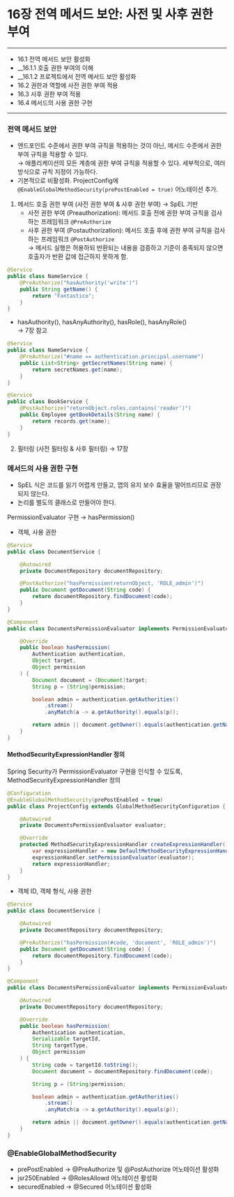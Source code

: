 # 16장 전역 메서드 보안: 사전 및 사후 권한 부여

- - -
- 16.1 전역 메서드 보안 활성화
- __16.1.1 호출 권한 부여의 이해
- __16.1.2 프로젝트에서 전역 메서드 보안 활성화
- 16.2 권한과 역할에 사전 권한 부여 적용
- 16.3 사후 권한 부여 적용
- 16.4 메서드의 사용 권한 구현
- - -

### 전역 메서드 보안
- 엔드포인트 수준에서 권한 부여 규칙을 적용하는 것이 아닌, 메서드 수준에서 권한 부여 규칙을 적용할 수 있다.
<br>→ 애플리케이션의 모든 계층에 권한 부여 규칙을 적용할 수 있다. 세부적으로, 여러 방식으로 규칙 지정이 가능하다.
- 기본적으로 비활성화. ProjectConfig에 `@EnableGlobalMethodSecurity(prePostEnabled = true)` 어노테이션 추가.

1. 메서드 호출 권한 부여 (사전 권한 부여 & 사후 권한 부여) → SpEL 기반
   - 사전 권한 부여 (Preauthorization): 메서드 호출 전에 권한 부여 규칙을 검사하는 프레임워크 `@PreAuthorize`
   - 사후 권한 부여 (Postauthorization): 메서드 호출 후에 권한 부여 규칙을 검사하는 프레임워크 `@PostAuthorize`
     <br>→ 메서드 실행은 허용하되 반환되는 내용을 검증하고 기준이 충족되지 않으면 호출자가 반환 값에 접근하지 못하게 함.

``` java
@Service
public class NameService {
	@PreAuthorize("hasAuthority('write')")
	public String getName() {
		return "Fantastico";
	}
}
```
- hasAuthority(), hasAnyAuthority(), hasRole(), hasAnyRole()
<br>→ 7장 참고

``` java
@Service
public class NameService {
	@PreAuthorize("#name == authentication.principal.username")
	public List<String> getSecretNames(String name) {
		return secretNames.get(name);
	}
}
```

``` java
@Service
public class BookService {
	@PostAuthorize("returnObject.roles.contains('reader')")
	public Employee getBookDetails(String name) {
		return records.get(name);
	}
}
```

2. 필터링 (사전 필터링 & 사후 필터링)   → 17장

### 메서드의 사용 권한 구현
- SpEL 식은 코드를 읽기 어렵게 만들고, 앱의 유지 보수 효율을 떨어뜨리므로 권장되지 않는다.
- 논리를 별도의 클래스로 만들어야 한다.

PermissionEvaluator 구현 → hasPermission()
- 객체, 사용 권한
``` java
@Service
public class DocumentService {

    @Autowired
    private DocumentRepository documentRepository;

    @PostAuthorize("hasPermission(returnObject, 'ROLE_admin')")
    public Document getDocument(String code) {
        return documentRepository.findDocument(code);
    }
}
```

``` java
@Component
public class DocumentsPermissionEvaluator implements PermissionEvaluator {

	@Override
	public boolean hasPermission(
		Authentication authentication,
		Object target,
		Object permission
	) {
		Document document = (Document)target;
		String p = (String)permission;

		boolean admin = authentication.getAuthorities()
			.stream()
			.anyMatch(a -> a.getAuthority().equals(p));

		return admin || document.getOwner().equals(authentication.getName());
	}
}
```

#### MethodSecurityExpressionHandler 정의
Spring Security가 PermissionEvaluator 구현을 인식할 수 있도록, MethodSecurityExpressionHandler 정의
``` java
@Configuration
@EnableGlobalMethodSecurity(prePostEnabled = true)
public class ProjectConfig extends GlobalMethodSecurityConfiguration {

	@Autowired
	private DocumentsPermissionEvaluator evaluator;

	@Override
	protected MethodSecurityExpressionHandler createExpressionHandler() {
		var expressionHandler = new DefaultMethodSecurityExpressionHandler();
		expressionHandler.setPermissionEvaluator(evaluator);
		return expressionHandler;
	}
}
```


- 객체 ID, 객체 형식, 사용 권한
``` java
@Service
public class DocumentService {

	@Autowired
	private DocumentRepository documentRepository;

	@PreAuthorize("hasPermission(#code, 'document', 'ROLE_admin')")
	public Document getDocument(String code) {
		return documentRepository.findDocument(code);
	}
}
```

``` java
@Component
public class DocumentsPermissionEvaluator implements PermissionEvaluator {

	@Autowired
	private DocumentRepository documentRepository;

	@Override
	public boolean hasPermission(
		Authentication authentication,
		Serializable targetId,
		String targetType,
		Object permission
	) {
		String code = targetId.toString();
		Document document = documentRepository.findDocument(code);

		String p = (String)permission;

		boolean admin = authentication.getAuthorities()
			.stream()
			.anyMatch(a -> a.getAuthority().equals(p));

		return admin || document.getOwner().equals(authentication.getName());
	}
}
```

### @EnableGlobalMethodSecurity
- prePostEnabled → @PreAuthorize 및 @PostAuthorize 어노테이션 활성화
- jsr250Enabled → @RolesAllowd 어노테이션 활성화
- securedEnabled → @Secured 어노테이션 활성화

